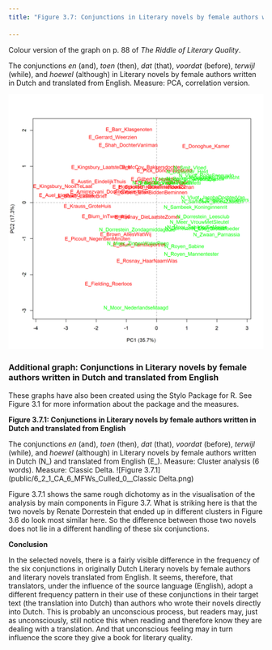 ```yaml
---
title: "Figure 3.7: Conjunctions in Literary novels by female authors written in Dutch and translated from English"

---
```


Colour version of the graph on p. 88 of *The Riddle of Literary Quality*.

The conjunctions *en* (and), *toen* (then), *dat* (that), *voordat* (before), *terwijl* (while), and *hoewel* (although) in Literary novels by female authors written in Dutch and translated from English. Measure: PCA, correlation version.

![Figure 3.7](public/6_2_0_PCA_6_MFWs_Culled_0__PCA.png)

### **Additional graph: Conjunctions in Literary novels by female authors written in Dutch and translated from English**
These graphs have also been created using the Stylo Package for R. See Figure 3.1 for more information about the package and the measures.

**Figure 3.7.1: Conjunctions in Literary novels by female authors written in Dutch and translated from English**

The conjunctions *en* (and), *toen* (then), *dat* (that), *voordat* (before), *terwijl* (while), and *hoewel* (although) in Literary novels by female authors written in Dutch (N_) and translated from English (E_). Measure: Cluster analysis (6 words). Measure: Classic Delta.
![Figure 3.7.1](public/6_2_1_CA_6_MFWs_Culled_0__Classic Delta.png)

Figure 3.7.1 shows the same rough dichotomy as in the visualisation of the analysis by main components in Figure 3.7. What is striking here is that the two novels by Renate Dorrestein that ended up in different clusters in Figure 3.6 do look most similar here. So the difference between those two novels does not lie in a different handling of these six conjunctions.

**Conclusion**

In the selected novels, there is a fairly visible difference in the frequency of the six conjunctions in originally Dutch Literary novels by female authors and literary novels translated from English. It seems, therefore, that translators, under the influence of the source language (English), adopt a different frequency pattern in their use of these conjunctions in their target text (the translation into Dutch) than authors who wrote their novels directly into Dutch. This is probably an unconscious process, but readers may, just as unconsciously, still notice this when reading and therefore know they are dealing with a translation. And that unconscious feeling may in turn influence the score they give a book for literary quality.
